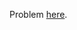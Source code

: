 Problem [here](https://icpcarchive.ecs.baylor.edu/index.php?option=onlinejudge&page=show_problem&problem=1046).
